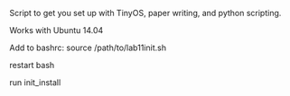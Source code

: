 Script to get you set up with TinyOS, paper writing, and python scripting.

Works with Ubuntu 14.04

Add to bashrc:
source /path/to/lab11init.sh

restart bash

run init_install